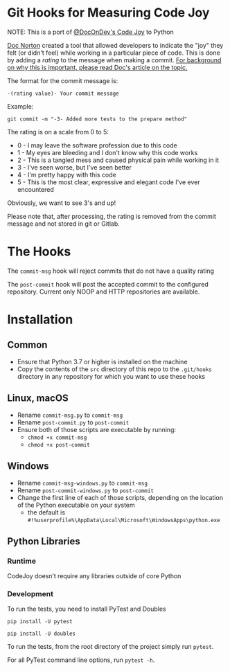 # Git Hooks for Measuring Code Joy
NOTE: This is a port of [@DocOnDev's Code Joy](https://github.com/DocOnDev/team_joy) to Python

[Doc Norton](https://onbelay.co/) created a tool that allowed developers to indicate the "joy" they felt (or didn't feel) while working in a particular piece of code. This is done by adding a *_rating_* to the message when making a commit. [For background on why this is important, please read Doc's article on the topic.](https://www.scrumexpert.com/knowledge/measuring-joy-for-software-developers/)

The format for the commit message is:

`-(rating value)- Your commit message`

Example:

`git commit -m "-3- Added more tests to the prepare method"`

The rating is on a scale from 0 to 5:
- 0 - I may leave the software profession due to this code
- 1 - My eyes are bleeding and I don't know why this code works
- 2 - This is a tangled mess and caused physical pain while working in it
- 3 - I've seen worse, but I've seen better
- 4 - I'm pretty happy with this code
- 5 - This is the most clear, expressive and elegant code I've ever encountered

Obviously, we want to see 3's and up!

Please note that, after processing, the rating is removed from the commit message and not stored in git or Gitlab.


# The Hooks
The `commit-msg` hook will reject commits that do not have a quality rating

The `post-commit` hook will post the accepted commit to the configured repository. Current only NOOP and HTTP repositories are available.

# Installation
## Common
- Ensure that Python 3.7 or higher is installed on the machine
- Copy the contents of the `src` directory of this repo to the `.git/hooks` directory in any repository for which you want to use these hooks

## Linux, macOS
- Rename `commit-msg.py` to `commit-msg`
- Rename `post-commit.py` to `post-commit`
- Ensure both of those scripts are executable by running:
	- `chmod +x commit-msg`
	- `chmod +x post-commit`

## Windows
- Rename `commit-msg-windows.py` to `commit-msg`
- Rename `post-commit-windows.py` to `post-commit`
- Change the first line of each of those scripts, depending on the location of the Python executable on your system
	- the default is `#!%userprofile%\AppData\Local\Microsoft\WindowsApps\python.exe`

## Python Libraries
### Runtime
CodeJoy doesn’t require any libraries outside of core Python

### Development
To run the tests, you need to install PyTest and Doubles

`pip install -U pytest`

`pip install -U doubles`

To run the tests, from the root directory of the project simply run `pytest`.

For all PyTest command line options, run `pytest -h`.
